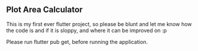 ## Plot Area Calculator
This is my first ever flutter project, so please be blunt and let me know how the code is and if it is sloppy, and where it can be improved on :p

Please run flutter pub get, before running the application.

